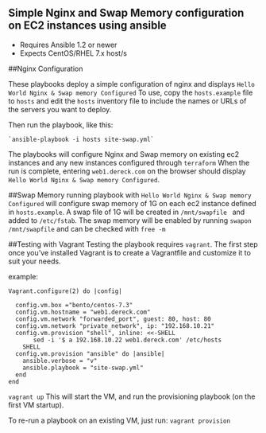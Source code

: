 ## Simple Nginx and Swap Memory configuration on EC2 instances using ansible

- Requires Ansible 1.2 or newer
- Expects CentOS/RHEL 7.x host/s

##Nginx Configuration

These playbooks deploy a simple configuration of nginx and displays `Hello World Nginx & Swap memory Configured`
To use, copy the `hosts.example` file to `hosts` and edit the `hosts` inventory file to include the names or URLs of the servers
you want to deploy.

Then run the playbook, like this:

	`ansible-playbook -i hosts site-swap.yml`

The playbooks will configure Nginx and Swap memory on existing ec2 instances and any new instances configured through `terraform` When the run
is complete, entering `web1.dereck.com` on the browser should display `Hello World Nginx & Swap memory Configured`.

##Swap Memory
running playbook with `Hello World Nginx & Swap memory Configured` will configure swap memory of 1G on each ec2 instance defined in `hosts.example`.
A swap file of 1G will be created in `/mnt/swapfile ` and added to `/etc/fstab`.
The swap memory will be enabled by running `swapon /mnt/swapfile` and can be  checked with `free -m`

##Testing with Vagrant
Testing the playbook requires `vagrant`. The first step once you’ve installed Vagrant is to create a Vagrantfile and customize it to suit your needs.

example:
```
Vagrant.configure(2) do |config|

  config.vm.box ="bento/centos-7.3"
  config.vm.hostname = "web1.dereck.com"
  config.vm.network "forwarded_port", guest: 80, host: 80
  config.vm.network "private_network", ip: "192.168.10.21"
  config.vm.provision "shell", inline: <<-SHELL
       sed -i '$ a 192.168.10.22 web1.dereck.com' /etc/hosts           
    SHELL
  config.vm.provision "ansible" do |ansible|
    ansible.verbose = "v"
    ansible.playbook = "site-swap.yml"
  end
end
```

`vagrant up` This will start the VM, and run the provisioning playbook (on the first VM startup).

To re-run a playbook on an existing VM, just run: `vagrant provision`






